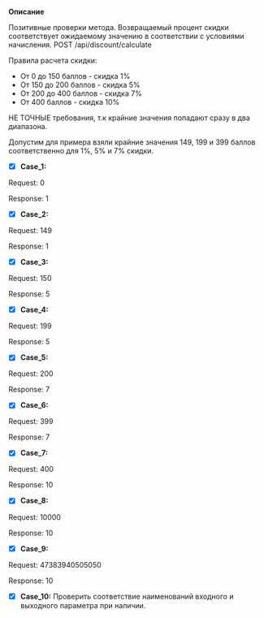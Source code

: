 **Описание**

Позитивные проверки метода. 
Возвращаемый процент скидки соответствует ожидаемому значению в соответствии с условиями начисления.
POST /api/discount/calculate

Правила расчета скидки:

- От 0 до 150 баллов - скидка 1%
- От 150 до 200 баллов - скидка 5%
- От 200 до 400 баллов - скидка 7%
- От 400 баллов - скидка 10%

НЕ ТОЧНЫЕ требования, т.к крайние значения попадают сразу в два диапазона.

Допустим для примера взяли крайние значения 149, 199 и 399 баллов соответственно для 1%, 5% и 7% скидки.

* [x] **Case_1:**
      
Request: 0

Response: 1

* [x] **Case_2:**
      
Request: 149

Response: 1

* [x] **Case_3:**
      
Request: 150

Response: 5

* [x] **Case_4:**
      
Request: 199

Response: 5

* [x] **Case_5:**
      
Request: 200

Response: 7

* [x] **Case_6:**
      
Request: 399

Response: 7

* [x] **Case_7:**
      
Request: 400

Response: 10

* [x] **Case_8:**
      
Request: 10000

Response: 10

* [x] **Case_9:**
      
Request: 47383940505050

Response: 10

* [x] **Case_10:**
Проверить соответствие наименований входного и выходного параметра при наличии.
